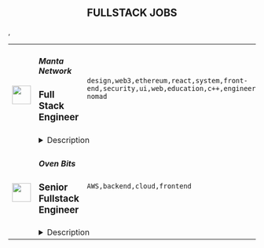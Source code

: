 <div align="center"><h2>FULLSTACK JOBS</h2></div><table><tr>
                <td width="100" height="100" rowspan="2">
                    <img src="https://remoteok.com/assets/img/jobs/d4e2076ffa56fa9f93cc393a342d5a681668842120.peg" width="38px" height="auto">
                </td>
                <td width="300">
                    <h5>Manta Network</h5>
                    <h3>Full Stack Engineer</h3>
                </td>
                <td width="300">
                    <code>design,web3,ethereum,react,system,front-end,security,ui,web,education,c++,engineer,educational,digital nomad</code>
                </td>
                <td width="200">
                <text>2 days ago</text>
                </td>
                <td width="100" rowspan="2">
                <a href="https://remoteOK.com/remote-jobs/remote-full-stack-engineer-manta-network-151196" align="right" target="_blank">Apply</a>
                </td>
            </tr>
            <tr>
                <td colspan="3">
                <details><summary>Description</summary>
                <div><span style="font-size:32px;">About p0xeidon labs</span></div><div><br></div><div>p0xeidon labs, a group developing technologies behind projects including Manta Network, delivers privacy for web3 applications and decentralized assets through use of zero-knowledge proofs. The project is built in accordance with first principles, <span style="font-size:11pt;">by applying cutting-edge cryptographic constructions such as zkSNARKs to design and deploy protocols with high performance and strong privacy/security guarantees. </span>
</div><div><br></div><div><span style="font-size:11pt;">Manta Network is supported by leading investors including Polychain, Multicoin, Binance, CoinFund, and Parafi. The founding team has extensive experience in the blockchain space and come from educational institutions including Harvard and MIT, and leading web3 projects such as Algorand. If you are excited about building privacy-preserving solutions using zero-knowledge proofs, building blockchain applications, or learning about Polkadot ecosystems, then we want to hear from you.</span></div><p></p><h4>Requirement</h4><p></p><p></p><ul>
<li>Proven execution in building React based Web App in Typescript/Javascript</li>
<li>Solid programming skills in at least one system level programming language like Rust, C, or C++ (Rust preferred)</li>
<li>Understanding browser security policies and security best practices in front-end development</li>
<li>Extreme ownership mentality - ability to take extreme ownership and full responsibility of tasks and projects</li>
<li>Passionate in working in Web3 industry</li>
</ul><p></p><h4>Nice to have</h4><p></p><p></p><ul>
<li>Strong understanding of Ethereum smart contracts and best practices</li>
<li>Previous experience in the blockchain industry, particularly around the Ethereum, Polkadot, Avalanche, or Near ecosystem</li>
<li>Experience of quick prototyping and UI design</li>
</ul><div><span style="font-size:24px;">Life at p0xeidon labs</span></div><div><br></div><div>p0xeidon labs is comprised of a diverse and global group of core contributors. We offer a friendly, flexible work environment that provides full-remote opportunities. Our team is full of bright and motivated minds. Despite our geographical diversity, we host events both virtual and physical to promote a strong culture. We also pride ourselves on our ability to move fast as a cohesive team.</div><div><br></div><div><span style="font-size:18px;">Additional Benefits with p0xeidon labs</span></div><div>- Competitive compensation</div><div>- Unlimited PTO</div><div>- Token allocation</div><div>- Remote-first</div><div>- Inclusive team</div><div>- Education opportunites</div><div>- Conference travel</div><div>- Many other benefits! </div><br/><br/>Please mention the word **SAINTLY** and tag RMy4yMzEuMjI0LjIyOQ== when applying to show you read the job post completely (#RMy4yMzEuMjI0LjIyOQ==). This is a beta feature to avoid spam applicants. Companies can search these words to find applicants that read this and see they're human.
                </details>
                </td>
            </tr>,<tr>
                <td width="100" height="100" rowspan="2">
                    <img src="https://remotive.com/job/1492317/logo" width="38px" height="auto">
                </td>
                <td width="300">
                    <h5>Oven Bits</h5>
                    <h3>Senior Fullstack Engineer</h3>
                </td>
                <td width="300">
                    <code>AWS,backend,cloud,frontend</code>
                </td>
                <td width="200">
                <text>2 days ago</text>
                </td>
                <td width="100" rowspan="2">
                <a href="https://remotive.com/remote-jobs/software-dev/senior-fullstack-engineer-1492317" align="right" target="_blank">Apply</a>
                </td>
            </tr>
            <tr>
                <td colspan="3">
                <details><summary>Description</summary>
                <p><span style="color: #000000;"><br>Make is seeking a full-time Fullstack Engineer to craft large-scale, custom software experiences. Beyond problem solving and pull requests, it’s important for this person to effectively communicate and have a genuine enthusiasm for software!<br></span></p>
<p><span style="color: #000000;"><br>Our team is passionate about creating world-class software (<a href="https://www.letsmake.com/project/messengerx" rel="nofollow">like this</a>) and we want you to make us even better. If this sounds like it might fit what you’re looking for too, read on, and get in touch.</span></p>
<div class="h3"><span style="color: #000000;"> </span></div>
<div class="h3"><span style="color: #000000;">Manager of One</span></div>
<p><span style="color: #000000;">We rely on everyone at Make to do a lot of self-management and take initiative. People who do this well are ‘managers of one,’ and we strive for everyone to fully embody this principle. That means setting your own direction when one isn't given. Determining what needs to be done, and doing it, without waiting for someone to tell you to. A good way to answer this is be asking which of the following helps you thrive in your work:</span></p>
<p><span style="color: #000000;"> </span></p>
<ul>
<ul>
<li dir="ltr"><span style="color: #000000;">I thrive when given detailed tasks of what to do, how to do them and when to do them<br></span></li>
<li dir="ltr"><span style="color: #000000;">I thrive when given requirements + priorities...and prefer to self-manage my tasks</span></li>
</ul>
</ul>
<div class="h3"><span style="color: #000000;"> </span></div>
<div class="h3"><span style="color: #000000;">A Passion For Solving Problems</span></div>
<p><span style="color: #000000;">Our clients have real businesses, real customers, real opportunities and real pain points. We quickly learn their product and internal workings. Our customers view us as trusted advisors and thought leaders. This role materially shapes the products, platforms and features that our award-winning team will produce.</span></p>
<div class="h3"><span style="color: #000000;"> </span></div>
<div class="h3"><span style="color: #000000;">About Make (<a href="https://www.letsmake.com/" rel="nofollow">letsMake.com</a>)</span></div>
<p><span style="color: #000000;">Make is a highly personable design and engineering agency based in Texas and with team members worldwide. We’re passionate about creating world-class software that people enjoy using. We’re a multi-disciplinary team of engineers, designers and other great folks. Our work has been featured in Techcrunch, Mashable, US Weekly, CBS News, Texas Monthly and The Today Show. We’re proud to have a portfolio of work that viewed by millions of people every week and that’s been featured 25+ times in the Apple App Store and Google Play. At the end of the day, we view this as our life’s work and not more than our work life.</span></p>
<div class="h3"><span style="color: #000000;"> </span></div>
<div class="h3"><span style="color: #000000;">Culture + Remote Work</span></div>
<p><span style="color: #000000;">We’re not only passionate about our craft but also about our culture. We deeply believe that work is purposeful and that culture is one of the most important parts of any team.</span></p>
<div class="h3"><span style="color: #000000;"> </span></div>
<div class="h3"><span style="color: #000000;">Outcomes</span></div>
<ul>
<li><span style="color: #000000;">Successfully engineer large-scale systems and codebases</span></li>
<li><span style="color: #000000;">Write thoughtful code that helps real-world needs</span></li>
<li><span style="color: #000000;">Collaborate with a remote team of engineers to ship sizable software</span></li>
</ul>
<p> </p>
<p><strong> </strong></p>
<p><span style="color: #000000;"><span style="color: #0c0c0c;"><strong>Start Window: </strong>November 2022 - January 2023</span></span></p>
<p><span style="color: #000000;"><span style="color: #0c0c0c;"><strong>Employment: </strong>Full-time or Full-time Contract</span></span></p>
<p><span style="color: #000000;"><span style="color: #0c0c0c;"><strong>Communication Requirements: </strong>Must (1) have good communication skills, (2) fluent in English, (3) and be available for video calls during the workday.</span></span></p>
<p> </p>
<p><span style="color: #0c0c0c;"> </span></p>
<div class="h3"><span style="color: #0c0c0c;">Prior Experience</span></div>
<ul>
<li>
<p><span style="color: #0c0c0c;">Have built at least 1 large-scale software project from scratch and worked on many others</span></p>
</li>
<li>
<p><span style="color: #0c0c0c;">+6 Years of development experience</span></p>
</li>
<li><span style="color: #0c0c0c;">+3 Years of backend experience (ideally Nodejs)</span></li>
<li><span style="color: #0c0c0c;">+3 Years of frontend experience (React or Vue)</span></li>
<li>
<p><span style="color: #0c0c0c;">Integrated numerous 3rd party services into a system architecture</span></p>
</li>
</ul>
<div><span style="color: #0c0c0c;"> </span></div>
<div class="h3"><span style="color: #0c0c0c;">Nice To Have Experience</span></div>
<ul>
<li><span style="color: #0c0c0c;">Serverless experience with Firestore Cloud Functions (or AWS Lambdas)</span></li>
<li><span style="color: #0c0c0c;">Microservices experience</span></li>
<li><span style="color: #0c0c0c;">Prior experience working at an agency (nice to have)</span></li>
</ul>
<p><span style="color: #0c0c0c;"> </span></p>
<div class="h3"><span style="color: #0c0c0c;">Competencies</span></div>
<ul>
<li>
<p><span style="color: #0c0c0c;">Loves problem solving</span></p>
</li>
<li>
<p><span style="color: #0c0c0c;">Has a strong work ethic</span></p>
</li>
<li>
<p><span style="color: #0c0c0c;">Enjoys self-managing by looking for what can and should be done</span></p>
</li>
<li>
<p><span style="color: #0c0c0c;">Follows-through on responsibilities</span></p>
</li>
<li>
<p><span style="color: #0c0c0c;">Attention to detail</span></p>
</li>
</ul>
<img src="https://remotive.com/job/track/1492317/blank.gif?source=public_api" alt=""/>
                </details>
                </td>
            </tr></table>